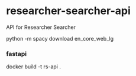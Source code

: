 # researcher-searcher-api
API for Researcher Searcher

python -m spacy download en_core_web_lg

### fastapi

docker build -t rs-api .

